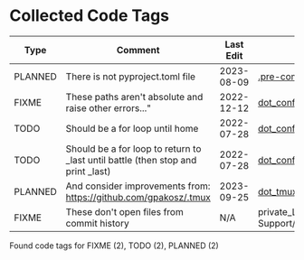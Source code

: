 # Collected Code Tags

| Type    | Comment                                                                          | Last Edit   | Source File                                                                                                                                                                        |
|---------|----------------------------------------------------------------------------------|-------------|------------------------------------------------------------------------------------------------------------------------------------------------------------------------------------|
| PLANNED | There is not pyproject.toml file                                                 | 2023-08-09  | [.pre-commit-config.yaml:91](https://github.com/KyleKing/dotfiles/blame/bf24f45c418b5a8ae349ab8ba8232cb33b74deab/.pre-commit-config.yaml#L90)                                      |
| FIXME   | These paths aren't absolute and raise other errors..."                           | 2022-12-12  | [dot_config/my_config/private_cli_tools.sh:37](https://github.com/KyleKing/dotfiles/blame/c84074aed23f598a42083cf42bab5fe78acf8c15/dot_config/my_config/private_cli_tools.sh#L28)  |
| TODO    | Should be a for loop until home                                                  | 2022-07-28  | [dot_config/my_config/private_cli_tools.sh:100](https://github.com/KyleKing/dotfiles/blame/b8605e0e56543fe52ff2224ed0f670ef4bfe90ea/dot_config/my_config/private_cli_tools.sh#L57) |
| TODO    | Should be a for loop to return to _last until battle (then stop and print _last) | 2022-07-28  | [dot_config/my_config/private_cli_tools.sh:104](https://github.com/KyleKing/dotfiles/blame/b8605e0e56543fe52ff2224ed0f670ef4bfe90ea/dot_config/my_config/private_cli_tools.sh#L61) |
| PLANNED | And consider improvements from: https://github.com/gpakosz/.tmux                 | 2023-09-25  | [dot_tmux.conf:98](https://github.com/KyleKing/dotfiles/blame/de83c6421d5cdfeb5f15b107ef5369d02074ac82/dot_tmux.conf#L98)                                                          |
| FIXME   | These don't open files from commit history                                       | N/A         | private_Library/private_Application Support/lazygit/config.yml:29                                                                                                                  |

Found code tags for FIXME (2), TODO (2), PLANNED (2)

<!-- calcipy_skip_tags -->
